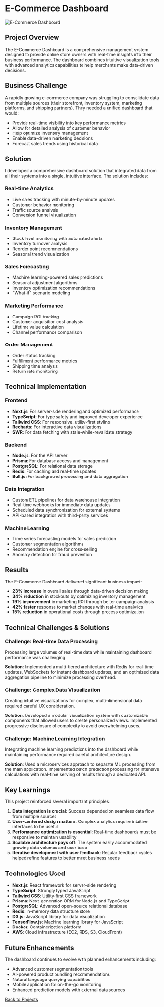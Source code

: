 # E-Commerce Dashboard

![E-Commerce Dashboard](/api/placeholder/800/400)

## Project Overview

The E-Commerce Dashboard is a comprehensive management system designed to provide online store owners with real-time insights into their business performance. The dashboard combines intuitive visualization tools with advanced analytics capabilities to help merchants make data-driven decisions.

## Business Challenge

A rapidly growing e-commerce company was struggling to consolidate data from multiple sources (their storefront, inventory system, marketing platforms, and shipping partners). They needed a unified dashboard that would:

- Provide real-time visibility into key performance metrics
- Allow for detailed analysis of customer behavior
- Help optimize inventory management
- Enable data-driven marketing decisions
- Forecast sales trends using historical data

## Solution

I developed a comprehensive dashboard solution that integrated data from all their systems into a single, intuitive interface. The solution includes:

### Real-time Analytics
- Live sales tracking with minute-by-minute updates
- Customer behavior monitoring
- Traffic source analysis
- Conversion funnel visualization

### Inventory Management
- Stock level monitoring with automated alerts
- Inventory turnover analysis
- Reorder point recommendations
- Seasonal trend visualization

### Sales Forecasting
- Machine learning-powered sales predictions
- Seasonal adjustment algorithms
- Inventory optimization recommendations
- "What-if" scenario modeling

### Marketing Performance
- Campaign ROI tracking
- Customer acquisition cost analysis
- Lifetime value calculation
- Channel performance comparison

### Order Management
- Order status tracking
- Fulfillment performance metrics
- Shipping time analysis
- Return rate monitoring

## Technical Implementation

### Frontend
- **Next.js**: For server-side rendering and optimized performance
- **TypeScript**: For type safety and improved developer experience
- **Tailwind CSS**: For responsive, utility-first styling
- **Recharts**: For interactive data visualizations
- **SWR**: For data fetching with stale-while-revalidate strategy

### Backend
- **Node.js**: For the API server
- **Prisma**: For database access and management
- **PostgreSQL**: For relational data storage
- **Redis**: For caching and real-time updates
- **Bull.js**: For background processing and data aggregation

### Data Integration
- Custom ETL pipelines for data warehouse integration
- Real-time webhooks for immediate data updates
- Scheduled data synchronization for external systems
- API-based integration with third-party services

### Machine Learning
- Time series forecasting models for sales prediction
- Customer segmentation algorithms
- Recommendation engine for cross-selling
- Anomaly detection for fraud prevention

## Results

The E-Commerce Dashboard delivered significant business impact:

- **23% increase** in overall sales through data-driven decision making
- **34% reduction** in stockouts by optimizing inventory management
- **19% improvement** in marketing ROI through better campaign analysis
- **42% faster** response to market changes with real-time analytics
- **15% reduction** in operational costs through process optimization

## Technical Challenges & Solutions

### Challenge: Real-time Data Processing
Processing large volumes of real-time data while maintaining dashboard performance was challenging.

**Solution**: Implemented a multi-tiered architecture with Redis for real-time updates, WebSockets for instant dashboard updates, and an optimized data aggregation pipeline to minimize processing overhead.

### Challenge: Complex Data Visualization
Creating intuitive visualizations for complex, multi-dimensional data required careful UX consideration.

**Solution**: Developed a modular visualization system with customizable components that allowed users to create personalized views. Implemented progressive disclosure of complexity to avoid overwhelming users.

### Challenge: Machine Learning Integration
Integrating machine learning predictions into the dashboard while maintaining performance required careful architecture design.

**Solution**: Used a microservices approach to separate ML processing from the main application. Implemented batch prediction processing for intensive calculations with real-time serving of results through a dedicated API.

## Key Learnings

This project reinforced several important principles:

1. **Data integration is crucial**: Success depended on seamless data flow from multiple sources
2. **User-centered design matters**: Complex analytics require intuitive interfaces to be useful
3. **Performance optimization is essential**: Real-time dashboards must be responsive to maintain usability
4. **Scalable architecture pays off**: The system easily accommodated growing data volumes and user base
5. **Iterative development with user feedback**: Regular feedback cycles helped refine features to better meet business needs

## Technologies Used

- **Next.js**: React framework for server-side rendering
- **TypeScript**: Strongly typed JavaScript
- **Tailwind CSS**: Utility-first CSS framework
- **Prisma**: Next-generation ORM for Node.js and TypeScript
- **PostgreSQL**: Advanced open-source relational database
- **Redis**: In-memory data structure store
- **D3.js**: JavaScript library for data visualization
- **TensorFlow.js**: Machine learning library for JavaScript
- **Docker**: Containerization platform
- **AWS**: Cloud infrastructure (EC2, RDS, S3, CloudFront)

## Future Enhancements

The dashboard continues to evolve with planned enhancements including:

- Advanced customer segmentation tools
- AI-powered product bundling recommendations
- Natural language querying capabilities
- Mobile application for on-the-go monitoring
- Enhanced prediction models with external data sources

[Back to Projects](/projects)
